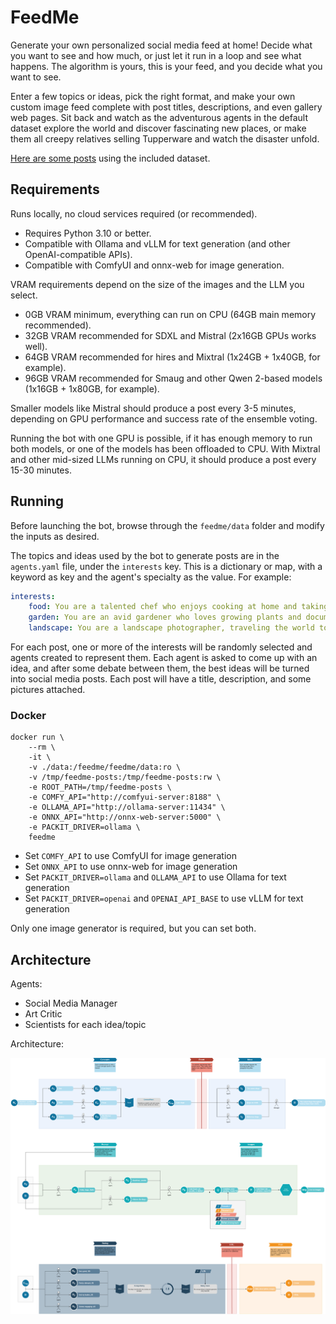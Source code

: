 # FeedMe

Generate your own personalized social media feed at home! Decide what you want to see and how much, or just let it run
in a loop and see what happens. The algorithm is yours, this is your feed, and you decide what you want to see.

Enter a few topics or ideas, pick the right format, and make your own custom image feed complete with post titles,
descriptions, and even gallery web pages. Sit back and watch as the adventurous agents in the default dataset explore
the world and discover fascinating new places, or make them all creepy relatives selling Tupperware and watch the
disaster unfold.

[Here are some posts](https://pub-b43eddfe0133430db1c8911cb46fb03c.r2.dev/index.html) using the included dataset.

## Requirements

Runs locally, no cloud services required (or recommended).

- Requires Python 3.10 or better.
- Compatible with Ollama and vLLM for text generation (and other OpenAI-compatible APIs).
- Compatible with ComfyUI and onnx-web for image generation.

VRAM requirements depend on the size of the images and the LLM you select.

- 0GB VRAM minimum, everything can run on CPU (64GB main memory recommended).
- 32GB VRAM recommended for SDXL and Mistral (2x16GB GPUs works well).
- 64GB VRAM recommended for hires and Mixtral (1x24GB + 1x40GB, for example).
- 96GB VRAM recommended for Smaug and other Qwen 2-based models (1x16GB + 1x80GB, for example).

Smaller models like Mistral should produce a post every 3-5 minutes, depending on GPU performance and success rate of
the ensemble voting.

Running the bot with one GPU is possible, if it has enough memory to run both models, or one of the models has been
offloaded to CPU. With Mixtral and other mid-sized LLMs running on CPU, it should produce a post every 15-30 minutes.

## Running

Before launching the bot, browse through the `feedme/data` folder and modify the inputs as desired.

The topics and ideas used by the bot to generate posts are in the `agents.yaml` file, under the `interests` key. This
is a dictionary or map, with a keyword as key and the agent's specialty as the value. For example:

```yaml
interests:
    food: You are a talented chef who enjoys cooking at home and taking pictures of beautifully-prepared meals.
    garden: You are an avid gardener who loves growing plants and documenting their progress with photographs.
    landscape: You are a landscape photographer, traveling the world to capture exotic vistas.
```

For each post, one or more of the interests will be randomly selected and agents created to represent them. Each agent
is asked to come up with an idea, and after some debate between them, the best ideas will be turned into social media
posts. Each post will have a title, description, and some pictures attached.

### Docker

```shell
docker run \
    --rm \
    -it \
    -v ./data:/feedme/feedme/data:ro \
    -v /tmp/feedme-posts:/tmp/feedme-posts:rw \
    -e ROOT_PATH=/tmp/feedme-posts \
    -e COMFY_API="http://comfyui-server:8188" \
    -e OLLAMA_API="http://ollama-server:11434" \
    -e ONNX_API="http://onnx-web-server:5000" \
    -e PACKIT_DRIVER=ollama \
    feedme
```

- Set `COMFY_API` to use ComfyUI for image generation
- Set `ONNX_API` to use onnx-web for image generation
- Set `PACKIT_DRIVER=ollama` and `OLLAMA_API` to use Ollama for text generation
- Set `PACKIT_DRIVER=openai` and `OPENAI_API_BASE` to use vLLM for text generation

Only one image generator is required, but you can set both.

## Architecture

Agents:

- Social Media Manager
- Art Critic
- Scientists for each idea/topic

Architecture:

![an infographic showing the feedme architecture](./docs/architecture.png)
